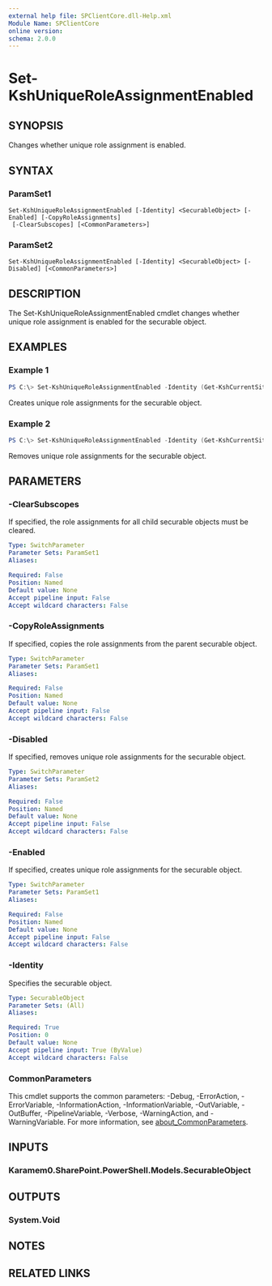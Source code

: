 ```yaml
---
external help file: SPClientCore.dll-Help.xml
Module Name: SPClientCore
online version:
schema: 2.0.0
---
```


# Set-KshUniqueRoleAssignmentEnabled

## SYNOPSIS
Changes whether unique role assignment is enabled.

## SYNTAX

### ParamSet1
```
Set-KshUniqueRoleAssignmentEnabled [-Identity] <SecurableObject> [-Enabled] [-CopyRoleAssignments]
 [-ClearSubscopes] [<CommonParameters>]
```

### ParamSet2
```
Set-KshUniqueRoleAssignmentEnabled [-Identity] <SecurableObject> [-Disabled] [<CommonParameters>]
```

## DESCRIPTION
The Set-KshUniqueRoleAssignmentEnabled cmdlet changes whether unique role assignment is enabled for the securable object.

## EXAMPLES

### Example 1
```powershell
PS C:\> Set-KshUniqueRoleAssignmentEnabled -Identity (Get-KshCurrentSite) -Enabled -CopyRoleAssignments -ClearSubscopes
```

Creates unique role assignments for the securable object.

### Example 2
```powershell
PS C:\> Set-KshUniqueRoleAssignmentEnabled -Identity (Get-KshCurrentSite) -Disabled
```

Removes unique role assignments for the securable object.

## PARAMETERS

### -ClearSubscopes
If specified, the role assignments for all child securable objects must be cleared.

```yaml
Type: SwitchParameter
Parameter Sets: ParamSet1
Aliases:

Required: False
Position: Named
Default value: None
Accept pipeline input: False
Accept wildcard characters: False
```

### -CopyRoleAssignments
If specified, copies the role assignments from the parent securable object.

```yaml
Type: SwitchParameter
Parameter Sets: ParamSet1
Aliases:

Required: False
Position: Named
Default value: None
Accept pipeline input: False
Accept wildcard characters: False
```

### -Disabled
If specified, removes unique role assignments for the securable object.

```yaml
Type: SwitchParameter
Parameter Sets: ParamSet2
Aliases:

Required: False
Position: Named
Default value: None
Accept pipeline input: False
Accept wildcard characters: False
```

### -Enabled
If specified, creates unique role assignments for the securable object.

```yaml
Type: SwitchParameter
Parameter Sets: ParamSet1
Aliases:

Required: False
Position: Named
Default value: None
Accept pipeline input: False
Accept wildcard characters: False
```

### -Identity
Specifies the securable object.

```yaml
Type: SecurableObject
Parameter Sets: (All)
Aliases:

Required: True
Position: 0
Default value: None
Accept pipeline input: True (ByValue)
Accept wildcard characters: False
```

### CommonParameters
This cmdlet supports the common parameters: -Debug, -ErrorAction, -ErrorVariable, -InformationAction, -InformationVariable, -OutVariable, -OutBuffer, -PipelineVariable, -Verbose, -WarningAction, and -WarningVariable. For more information, see [about_CommonParameters](http://go.microsoft.com/fwlink/?LinkID=113216).

## INPUTS

### Karamem0.SharePoint.PowerShell.Models.SecurableObject

## OUTPUTS

### System.Void

## NOTES

## RELATED LINKS
